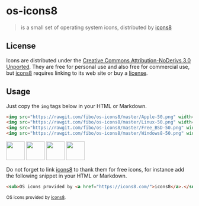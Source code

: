 # os-icons8

> is a small set of operating system icons, distributed by [icons8]

## License

Icons are distributed under the [Creative Commons Attribution-NoDerivs 3.0 Unported](https://creativecommons.org/licenses/by-nd/3.0/).
They are free for personal use and also free for commercial use, but [icons8] requires linking to its web site or buy a [license](https://icons8.com/license/).

## Usage

Just copy the `img` tags below in your HTML or Markdown.

```html
<img src="https://rawgit.com/fibo/os-icons8/master/Apple-50.png" width="50" height="50" />
<img src="https://rawgit.com/fibo/os-icons8/master/Linux-50.png" width="50" height="50" />
<img src="https://rawgit.com/fibo/os-icons8/master/Free_BSD-50.png" width="50" height="50" />
<img src="https://rawgit.com/fibo/os-icons8/master/Windows8-50.png" width="50" height="50" />
```

<img src="https://rawgit.com/fibo/os-icons8/master/Apple-50.png" width="50" height="50" />
<img src="https://rawgit.com/fibo/os-icons8/master/Linux-50.png" width="50" height="50" />
<img src="https://rawgit.com/fibo/os-icons8/master/Free_BSD-50.png" width="50" height="50" />
<img src="https://rawgit.com/fibo/os-icons8/master/Windows8-50.png" width="50" height="50" />

Do not forget to link [icons8] to thank them for free icons, for instance add the following snippet in your HTML or Markdown.

```html
<sub>OS icons provided by <a href="https://icons8.com/">icons8</a>.</sub>
```

<sub>OS icons provided by <a href="https://icons8.com/">icons8</a>.</sub>

[icons8]: https://icons8.com "icons8, Free Flat Icons"
